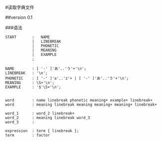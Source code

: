 ﻿
#读取字典文件<br>

##version 0.1<br>

###语法

	START		:	NAME
				|	LINEBREAK
				|	PHONETIC
				|	MEANING
				|	EXAMPLE
				;
		
	NAME		: [ '-' ]'あ'..'う'+'\n';
	LINEBREAK	: '\n';
	PHONETIC	: [ '-' ]'a'..'z'+ | [ '‐' ]'あ'..'う'+'\n';
	MEANING		: \S+'\n';
	EXAMPLE		: '$'\S+'\n';


	word		: name linebreak phonetic meaning+ example+ linebreak+
	word		: meaning linebreak meaning meaning+ meaning+ linebreak+

	word_1		: word_2 linebreak+
	word_2		: meaning linebreak word_3
	word_3		: 

	expression	: term { linebreak };
	term		: factor

	
